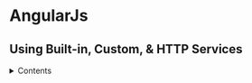 # AngularJs
## Using Built-in, Custom, & HTTP Services
<details>
    <summary>Contents</summary>
   
- use the `$anchorScroll` service
- use the `$locale` service
- use the `$timeout` service
- use the `$parse` service
- use the` $compile` service
- use the ``$cacheFactory`` service
- use the `$exceptionHandler` service
- use the `$cookieStore `service
- create a simple custom service
- use the` $http service` to get server data
- use the $http service to POST server data
- use the `$resource service` to request server data
- use the $`http and $q services` together
- use the $http service to GET and POST server data
</details>
